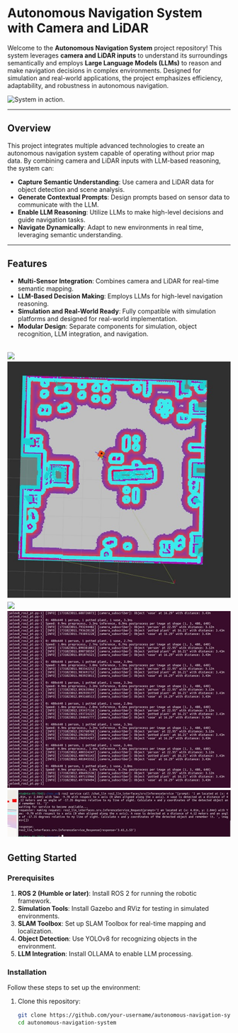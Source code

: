 # Autonomous Navigation System with Camera and LiDAR

Welcome to the **Autonomous Navigation System** project repository! This system leverages **camera and LiDAR inputs** to understand its surroundings semantically and employs **Large Language Models (LLMs)** to reason and make navigation decisions in complex environments. Designed for simulation and real-world applications, the project emphasizes efficiency, adaptability, and robustness in autonomous navigation.

![System in action.](images/Picture5.png)

---

## Overview

This project integrates multiple advanced technologies to create an autonomous navigation system capable of operating without prior map data. By combining camera and LiDAR inputs with LLM-based reasoning, the system can:

- **Capture Semantic Understanding**: Use camera and LiDAR data for object detection and scene analysis.
- **Generate Contextual Prompts**: Design prompts based on sensor data to communicate with the LLM.
- **Enable LLM Reasoning**: Utilize LLMs to make high-level decisions and guide navigation tasks.
- **Navigate Dynamically**: Adapt to new environments in real time, leveraging semantic understanding.

---

## Features

- **Multi-Sensor Integration**: Combines camera and LiDAR for real-time semantic mapping.
- **LLM-Based Decision Making**: Employs LLMs for high-level navigation reasoning.
- **Simulation and Real-World Ready**: Fully compatible with simulation platforms and designed for real-world implementation.
- **Modular Design**: Separate components for simulation, object recognition, LLM integration, and navigation.
  
![](images/Picture2.jpg)
![](images/Picture10.jpg)
![](images/Picture4.jpg)
![](images/Picture9.jpg)
![](images/Picture12.jpg)
---

## Getting Started

### Prerequisites

1. **ROS 2 (Humble or later)**: Install ROS 2 for running the robotic framework.
2. **Simulation Tools**: Install Gazebo and RViz for testing in simulated environments.
3. **SLAM Toolbox**: Set up SLAM Toolbox for real-time mapping and localization.
4. **Object Detection**: Use YOLOv8 for recognizing objects in the environment.
5. **LLM Integration**: Install OLLAMA to enable LLM processing.

### Installation

Follow these steps to set up the environment:

1. Clone this repository:
   ```bash
   git clone https://github.com/your-username/autonomous-navigation-system.git
   cd autonomous-navigation-system

